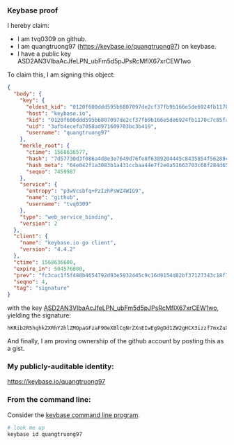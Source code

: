 ### Keybase proof

I hereby claim:

  * I am tvq0309 on github.
  * I am quangtruong97 (https://keybase.io/quangtruong97) on keybase.
  * I have a public key ASD2AN3VlbaAcJfeLPN_ubFm5d5pJPsRcMfIX67xrCEW1wo

To claim this, I am signing this object:

```json
{
  "body": {
    "key": {
      "eldest_kid": "0120f600ddd595b6807097de2cf37fb9b166e5de6924fb1170c7c85faef1ac2116d70a",
      "host": "keybase.io",
      "kid": "0120f600ddd595b6807097de2cf37fb9b166e5de6924fb1170c7c85faef1ac2116d70a",
      "uid": "3afb4ecefa7058ad971609703bc3b419",
      "username": "quangtruong97"
    },
    "merkle_root": {
      "ctime": 1568636577,
      "hash": "7d57730d3f086a4d8e3e7649d76fe8f6389204445c8435854f56288ca42d13a7e9f256835a3549b373e5235f5f11a9a810c0b9603c8bdbe4557d2789356a92a2",
      "hash_meta": "64e042f1a3083b1a431ccbaa44e7f2e0a51663703c68f284d659b8523f9ede47",
      "seqno": 7459987
    },
    "service": {
      "entropy": "p3wVcsbfq+PzIzhPsWZ4WIG9",
      "name": "github",
      "username": "tvq0309"
    },
    "type": "web_service_binding",
    "version": 2
  },
  "client": {
    "name": "keybase.io go client",
    "version": "4.4.2"
  },
  "ctime": 1568636600,
  "expire_in": 504576000,
  "prev": "fc3cac1f5f488b4654792d93e5932445c9c16d9154d82bf37127343c18f78f82",
  "seqno": 4,
  "tag": "signature"
}
```

with the key [ASD2AN3VlbaAcJfeLPN_ubFm5d5pJPsRcMfIX67xrCEW1wo](https://keybase.io/quangtruong97), yielding the signature:

```
hKRib2R5hqhkZXRhY2hlZMOpaGFzaF90eXBlCqNrZXnEIwEg9gDd1ZW2gHCX3izzf7mxZuXeaST7EXDHyF+u8awhFtcKp3BheWxvYWTESpcCBMQg/DysH19Ii0ZUeS2T5ZMkRcnBbZFU2CvzcSc0PBj3j4LEIDer9bEVQ8tlOuQfd07dsbZPMM3Nxn843YMXwrog/JYCAgHCo3NpZ8RAY7bMh5wrCXar/7P/nDUoJddbXiGyfPVaMdM5lOcW9Q9rzwc1nMILKrbNjOGNk8LldPq4iXtwmU9sdhFPAXw8CahzaWdfdHlwZSCkaGFzaIKkdHlwZQildmFsdWXEII1v+ohgA7/yUtaa3nxdZaNphmWoRFnPnznbJ8WvN/kuo3RhZ80CAqd2ZXJzaW9uAQ==

```

And finally, I am proving ownership of the github account by posting this as a gist.

### My publicly-auditable identity:

https://keybase.io/quangtruong97

### From the command line:

Consider the [keybase command line program](https://keybase.io/download).

```bash
# look me up
keybase id quangtruong97
```
